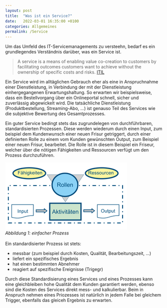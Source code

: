 ```yaml
---
layout: post
title:  "Was ist ein Service?"
date:   2022-03-01 16:35:00 +0100
categories: Allgemeines
permalink: /Service
---
```


Um das Umfeld des IT-Servicemanagements zu versteehn, bedarf es ein grundlegendes Verständnis darüber, was ein Service ist. 

> A service is a means of enabling value co-creation to customers by facilitating outcomes customers want to achieve without the ownership of specific costs and risks. [ITIL](https://www.oreilly.com/library/view/itil-foundation-essentials/9781849284011/xhtml/chapter02.html)

Ein Service wird im alltäglichen Gebrauch eher als eine in Anspruchnahme einer Dienstleistung, in Verbindung der mit der Dienstleistung einhergegangenen Erwartungshaltung. So erwarten wir beispielsweise, dass ein Bestellvorgang über ein Onlineportal schnell, sicher und zuverlässig abgewickelt wird. Die tatsächliche Dienstleistung (Produktbestellung, Streaming-Abo, ...) ist genauso Teil des Services wie die subjektive Bewertung des Gesamtprozesses. 

Ein guter Service bedingt stets das zugrundelegen von durchführbaren, standardisierten Prozessen. Diese werden wiederum durch einen Input, zum beispiel dem Kundenwunsch einer neuen Frisur getriggert, durch einer definierten Rolle zu einem vom Kunden gewünschten Output, zum Beispiel einer neuen Frisur, bearbeitet.  Die Rolle ist in diesem Beispiel ein Friseur, welcher über die nötigen Fähigkeiten und Ressourcen verfügt um den Prozess durchzuführen. 

![Prozess](/assets/Prozess.png)<br>
*Abbildung 1: einfacher Prozess*
<br>
<br>
Ein standardisierter Prozess ist stets:
- messbar (zum beispiel durch Kosten, Qualität, Bearbeitungszeit, ...)
- liefert ein spezifisches Ergebnis
- hat einen bestimmten Abnehmer 
- reagiert auf spezifische Ereignisse (Trigegr)

Durch diese Standardisierung eines Services und eines Prozesses kann eine gleichbleiben hohe Qualität dem Kunden garantiert werden, ebenso sind die Kosten des Services direkt mess- und kalkulierbar. Beim in Anspruch nehmen eines Priozesses ist natürlich in jedem Falle bei gleichem Trigger, ebenfalls das gleiceh Ergebnis zu erwarten.